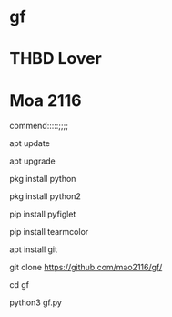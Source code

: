# gf
# THBD Lover
# Moa 2116
commend:::::;;;;


apt update

apt upgrade

pkg install python

pkg install python2

pip install pyfiglet

pip install tearmcolor


apt install git

git clone https://github.com/mao2116/gf/

cd gf

python3 gf.py

